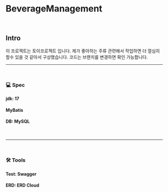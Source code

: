 # BeverageManagement
<br>

## Intro
이 프로젝트는 토이프로젝트 입니다.
제가 좋아하는 주류 관련해서 작업하면 더 열심히 할수 있을 것 같아서 구상했습니다.
코드는 브랜치를 변경하면 확인 가능합니다.
<br>
<hr>
<br>

### :computer: Spec
#### jdk: 17
#### MyBatis
#### DB: MySQL
<br>
<hr>
<br>

### 🛠 Tools
#### Test: Swagger
#### ERD: ERD Cloud
